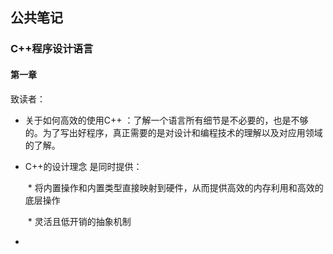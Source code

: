 ## 公共笔记

### C++程序设计语言

#### 第一章

致读者：

*  关于如何高效的使用C++  ：了解一个语言所有细节是不必要的，也是不够的。为了写出好程序，真正需要的是对设计和编程技术的理解以及对应用领域的了解。

* C++的设计理念 是同时提供： 

  ​          * 将内置操作和内置类型直接映射到硬件，从而提供高效的内存利用和高效的底层操作

  ​          * 灵活且低开销的抽象机制

* 

